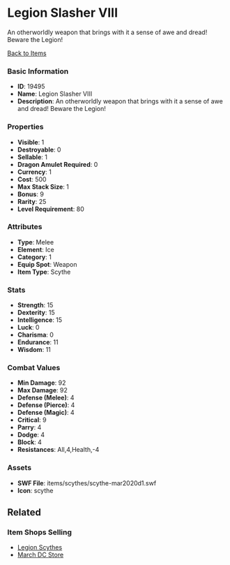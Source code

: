 # Legion Slasher VIII

An otherworldly weapon that brings with it a sense of awe and dread! Beware the Legion!

[Back to Items](../items.md)

### Basic Information

- **ID**: 19495
- **Name**: Legion Slasher VIII
- **Description**: An otherworldly weapon that brings with it a sense of awe and dread! Beware the Legion!

### Properties

- **Visible**: 1
- **Destroyable**: 0
- **Sellable**: 1
- **Dragon Amulet Required**: 0
- **Currency**: 1
- **Cost**: 500
- **Max Stack Size**: 1
- **Bonus**: 9
- **Rarity**: 25
- **Level Requirement**: 80

### Attributes

- **Type**: Melee
- **Element**: Ice
- **Category**: 1
- **Equip Spot**: Weapon
- **Item Type**: Scythe

### Stats

- **Strength**: 15
- **Dexterity**: 15
- **Intelligence**: 15
- **Luck**: 0
- **Charisma**: 0
- **Endurance**: 11
- **Wisdom**: 11

### Combat Values

- **Min Damage**: 92
- **Max Damage**: 92
- **Defense (Melee)**: 4
- **Defense (Pierce)**: 4
- **Defense (Magic)**: 4
- **Critical**: 9
- **Parry**: 4
- **Dodge**: 4
- **Block**: 4
- **Resistances**: All,4,Health,-4

### Assets

- **SWF File**: items/scythes/scythe-mar2020d1.swf
- **Icon**: scythe

## Related

### Item Shops Selling

- [Legion Scythes](../item-shops/659-legion-scythes.md)
- [March DC Store](../item-shops/701-march-dc-store.md)

